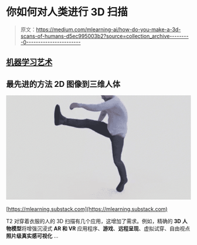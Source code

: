 # 你如何对人类进行 3D 扫描

> 原文：<https://medium.com/mlearning-ai/how-do-you-make-a-3d-scans-of-humans-d5ec995003b2?source=collection_archive---------0----------------------->

## [机器学习艺术](https://mlearning.substack.com)

## 最先进的方法 2D 图像到三维人体

[![](img/1e7a102b4e15b9ab8f8b2821ebb910b4.png)](https://mlearning.substack.com)

[https://mlearning.substack.com](https://mlearning.substack.com)

T2 对穿着衣服的人的 3D 扫描有几个应用，这增加了需求。例如，精确的 **3D 人物模型**将增强沉浸式 **AR 和 VR** 应用程序、**游戏**、**远程呈现**、虚拟试穿、自由视点**照片级真实感可视化** …